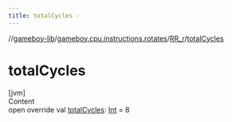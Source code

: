 ```yaml
---
title: totalCycles -
---
```

//[gameboy-lib](../../index.md)/[gameboy.cpu.instructions.rotates](../index.md)/[RR_r](index.md)/[totalCycles](total-cycles.md)



# totalCycles  
[jvm]  
Content  
open override val [totalCycles](total-cycles.md): [Int](https://kotlinlang.org/api/latest/jvm/stdlib/kotlin/-int/index.html) = 8  



